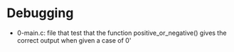 # Debugging
* 0-main.c: file that test that the function positive_or_negative() gives the correct output when given a case of 0'
